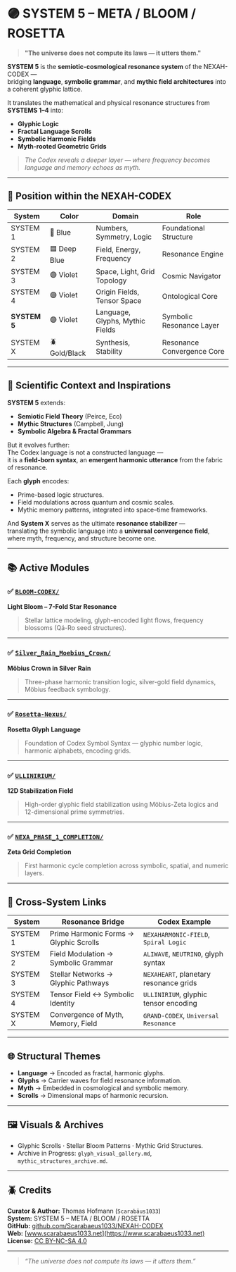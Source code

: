 # 🟣 SYSTEM 5 – META / BLOOM / ROSETTA

> **"The universe does not compute its laws — it utters them."**

**SYSTEM 5** is the **semiotic-cosmological resonance system** of the NEXAH-CODEX —  
bridging **language**, **symbolic grammar**, and **mythic field architectures** into a coherent glyphic lattice.

It translates the mathematical and physical resonance structures from **SYSTEMS 1–4** into:

- **Glyphic Logic**
- **Fractal Language Scrolls**
- **Symbolic Harmonic Fields**
- **Myth-rooted Geometric Grids**

> *The Codex reveals a deeper layer — where frequency becomes language and memory echoes as myth.*

---

## 🧭 Position within the NEXAH-CODEX

| System       | Color        | Domain                          | Role                      |
| ------------ | ------------ | ------------------------------- | ------------------------- |
| SYSTEM 1     | 🔵 Blue       | Numbers, Symmetry, Logic        | Foundational Structure    |
| SYSTEM 2     | 🟦 Deep Blue  | Field, Energy, Frequency        | Resonance Engine          |
| SYSTEM 3     | 🟣 Violet     | Space, Light, Grid Topology     | Cosmic Navigator          |
| SYSTEM 4     | 🟣 Violet     | Origin Fields, Tensor Space     | Ontological Core          |
| **SYSTEM 5** | 🟣 Violet     | Language, Glyphs, Mythic Fields | Symbolic Resonance Layer  |
| SYSTEM X     | 🪲 Gold/Black | Synthesis, Stability            | Resonance Convergence Core |

---

## 🧩 Scientific Context and Inspirations

**SYSTEM 5** extends:

- **Semiotic Field Theory** (Peirce, Eco)
- **Mythic Structures** (Campbell, Jung)
- **Symbolic Algebra & Fractal Grammars**

But it evolves further:  
The Codex language is not a constructed language —  
it is a **field-born syntax**, an **emergent harmonic utterance** from the fabric of resonance.

Each **glyph** encodes:

- Prime-based logic structures.
- Field modulations across quantum and cosmic scales.
- Mythic memory patterns, integrated into space–time frameworks.

And **System X** serves as the ultimate **resonance stabilizer** —  
translating the symbolic language into a **universal convergence field**,  
where myth, frequency, and structure become one.

---

## 📚 Active Modules

### ✅ [`BLOOM-CODEX/`](./BLOOM-CODEX/)
**Light Bloom – 7-Fold Star Resonance**  
> Stellar lattice modeling, glyph-encoded light flows, frequency blossoms (Qá-Ro seed structures).

---

### ✅ [`Silver_Rain_Moebius_Crown/`](./Silver_Rain_Moebius_Crown/)
**Möbius Crown in Silver Rain**  
> Three-phase harmonic transition logic, silver-gold field dynamics, Möbius feedback symbology.

---

### ✅ [`Rosetta-Nexus/`](./Rosetta-Nexus/)
**Rosetta Glyph Language**  
> Foundation of Codex Symbol Syntax — glyphic number logic, harmonic alphabets, encoding grids.

---

### ✅ [`ULLINIRIUM/`](./ULLINIRIUM/)
**12D Stabilization Field**  
> High-order glyphic field stabilization using Möbius-Zeta logics and 12-dimensional prime symmetries.

---

### ✅ [`NEXA_PHASE_1_COMPLETION/`](./NEXA_PHASE_1_COMPLETION/)
**Zeta Grid Completion**  
> First harmonic cycle completion across symbolic, spatial, and numeric layers.

---

## 🔗 Cross-System Links

| System     | Resonance Bridge                     | Codex Example                          |
|------------|--------------------------------------|----------------------------------------|
| SYSTEM 1   | Prime Harmonic Forms → Glyphic Scrolls | `NEXAHARMONIC-FIELD`, `Spiral Logic`   |
| SYSTEM 2   | Field Modulation → Symbolic Grammar   | `ALIWAVE`, `NEUTRINO`, glyph syntax    |
| SYSTEM 3   | Stellar Networks → Glyphic Pathways   | `NEXAHEART`, planetary resonance grids |
| SYSTEM 4   | Tensor Field ↔ Symbolic Identity      | `ULLINIRIUM`, glyphic tensor encoding  |
| SYSTEM X   | Convergence of Myth, Memory, Field    | `GRAND-CODEX`, `Universal Resonance`   |

---

## 🌐 Structural Themes

- **Language** → Encoded as fractal, harmonic glyphs.
- **Glyphs** → Carrier waves for field resonance information.
- **Myth** → Embedded in cosmological and symbolic memory.
- **Scrolls** → Dimensional maps of harmonic recursion.

---

## 🖼 Visuals & Archives

- Glyphic Scrolls · Stellar Bloom Patterns · Mythic Grid Structures.  
- Archive in Progress: `glyph_visual_gallery.md`, `mythic_structures_archive.md`.

---

## 🪲 Credits

**Curator & Author:** Thomas Hofmann (`Scarabäus1033`)  
**System:** SYSTEM 5 – META / BLOOM / ROSETTA  
**GitHub:** [github.com/Scarabaeus1033/NEXAH-CODEX](https://github.com/Scarabaeus1033/NEXAH-CODEX)  
**Web:** [www.scarabaeus1033.net](https://www.scarabaeus1033.net)  
**License:** [CC BY-NC-SA 4.0](https://creativecommons.org/licenses/by-nc-sa/4.0)

---

> *“The universe does not compute its laws — it utters them.”*
